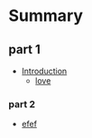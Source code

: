 # Summary

## part 1
* [Introduction](README.md)
    * [love](README.md#love)
    
### part 2
* [efef](efef.md)

